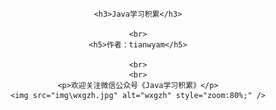 



<center>
    
    <h3>Java学习积累</h3>
    
    <br>
    <h5>作者：tianwyam</h5>
    
    <br>
    <br>
    <p>欢迎关注微信公众号《Java学习积累》</p>
    <img src="img\wxgzh.jpg" alt="wxgzh" style="zoom:80%;" />
    
</center>















